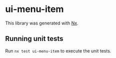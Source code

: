 # ui-menu-item

This library was generated with [Nx](https://nx.dev).

## Running unit tests

Run `nx test ui-menu-item` to execute the unit tests.
